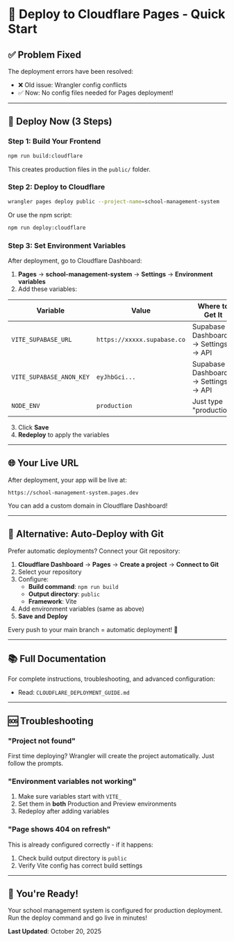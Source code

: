 # 🚀 Deploy to Cloudflare Pages - Quick Start

## ✅ Problem Fixed

The deployment errors have been resolved:
- ❌ Old issue: Wrangler config conflicts
- ✅ Now: No config files needed for Pages deployment!

---

## 🎯 Deploy Now (3 Steps)

### Step 1: Build Your Frontend
```bash
npm run build:cloudflare
```
This creates production files in the `public/` folder.

### Step 2: Deploy to Cloudflare
```bash
wrangler pages deploy public --project-name=school-management-system
```

Or use the npm script:
```bash
npm run deploy:cloudflare
```

### Step 3: Set Environment Variables

After deployment, go to Cloudflare Dashboard:
1. **Pages** → **school-management-system** → **Settings** → **Environment variables**
2. Add these variables:

| Variable | Value | Where to Get It |
|----------|-------|-----------------|
| `VITE_SUPABASE_URL` | `https://xxxxx.supabase.co` | Supabase Dashboard → Settings → API |
| `VITE_SUPABASE_ANON_KEY` | `eyJhbGci...` | Supabase Dashboard → Settings → API |
| `NODE_ENV` | `production` | Just type "production" |

3. Click **Save**
4. **Redeploy** to apply the variables

---

## 🌐 Your Live URL

After deployment, your app will be live at:
```
https://school-management-system.pages.dev
```

You can add a custom domain in Cloudflare Dashboard!

---

## 🔄 Alternative: Auto-Deploy with Git

Prefer automatic deployments? Connect your Git repository:

1. **Cloudflare Dashboard** → **Pages** → **Create a project** → **Connect to Git**
2. Select your repository
3. Configure:
   - **Build command**: `npm run build`
   - **Output directory**: `public`
   - **Framework**: Vite
4. Add environment variables (same as above)
5. **Save and Deploy**

Every push to your main branch = automatic deployment! 🎉

---

## 📚 Full Documentation

For complete instructions, troubleshooting, and advanced configuration:
- Read: `CLOUDFLARE_DEPLOYMENT_GUIDE.md`

---

## 🆘 Troubleshooting

### "Project not found"
First time deploying? Wrangler will create the project automatically. Just follow the prompts.

### "Environment variables not working"
1. Make sure variables start with `VITE_`
2. Set them in **both** Production and Preview environments
3. Redeploy after adding variables

### "Page shows 404 on refresh"
This is already configured correctly - if it happens:
1. Check build output directory is `public`
2. Verify Vite config has correct build settings

---

## 🎊 You're Ready!

Your school management system is configured for production deployment. Run the deploy command and go live in minutes!

**Last Updated**: October 20, 2025
